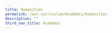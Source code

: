 ```yaml
---
title: Humanities
permalink: /our-curriculum/Academic/humanities
description: ""
third_nav_title: Academic
---
```

